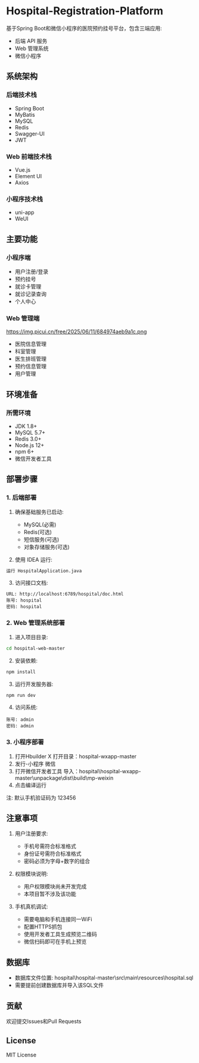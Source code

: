 # Hospital-Registration-Platform

基于Spring Boot和微信小程序的医院预约挂号平台，包含三端应用: 
- 后端 API 服务
- Web 管理系统
- 微信小程序

## 系统架构

### 后端技术栈
- Spring Boot
- MyBatis
- MySQL
- Redis 
- Swagger-UI
- JWT

### Web 前端技术栈
- Vue.js
- Element UI
- Axios

### 小程序技术栈
- uni-app
- WeUI

## 主要功能

### 小程序端
- 用户注册/登录
- 预约挂号
- 就诊卡管理
- 就诊记录查询
- 个人中心

### Web 管理端
https://img.picui.cn/free/2025/06/11/684974aeb9a1c.png
- 医院信息管理
- 科室管理
- 医生排班管理
- 预约信息管理
- 用户管理

## 环境准备

### 所需环境
- JDK 1.8+
- MySQL 5.7+
- Redis 3.0+
- Node.js 12+
- npm 6+
- 微信开发者工具

## 部署步骤

### 1. 后端部署
1. 确保基础服务已启动:
   - MySQL(必需)
   - Redis(可选)
   - 短信服务(可选)
   - 对象存储服务(可选)

2. 使用 IDEA 运行:
```bash
运行 HospitalApplication.java
```

3. 访问接口文档:
```
URL: http://localhost:6789/hospital/doc.html
账号: hospital
密码: hospital
```

### 2. Web 管理系统部署
1. 进入项目目录:
```bash
cd hospital-web-master
```

2. 安装依赖:
```bash
npm install
```

3. 运行开发服务器:
```bash
npm run dev
```

4. 访问系统:
```
账号: admin
密码: admin
```

### 3. 小程序部署
1. 打开Hbuilder X 打开目录：hospital-wxapp-master
2. 发行-小程序 微信
3. 打开微信开发者工具 导入：hospital\hospital-wxapp-master\unpackage\dist\build\mp-weixin
4. 点击编译运行

注: 默认手机验证码为 123456

## 注意事项

1. 用户注册要求:
   - 手机号需符合标准格式
   - 身份证号需符合标准格式
   - 密码必须为字母+数字的组合

2. 权限模块说明:
   - 用户权限模块尚未开发完成
   - 本项目暂不涉及该功能

3. 手机真机调试:
   - 需要电脑和手机连接同一WiFi
   - 配置HTTPS抓包
   - 使用开发者工具生成预览二维码
   - 微信扫码即可在手机上预览


## 数据库
- 数据库文件位置: hospital\hospital-master\src\main\resources\hospital.sql
- 需要提前创建数据库并导入该SQL文件

## 贡献
欢迎提交Issues和Pull Requests

## License
MIT License
